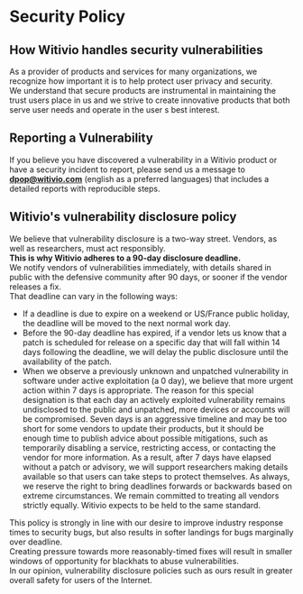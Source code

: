 # Security Policy

## How Witivio handles security vulnerabilities

As a provider of products and services for many organizations, we recognize how important it is to help protect user privacy and security.  
We understand that secure products are instrumental in maintaining the trust users place in us and we strive to create innovative products that both serve user needs and operate in the user s best interest.

## Reporting a Vulnerability

If you believe you have discovered a vulnerability in a Witivio product or have a security incident to report, please send us a message to **[dpop@witivio.com](mailto:dpo@witivio.com)** (english as a preferred languages) that includes a detailed reports with reproducible steps.  
  
## Witivio's vulnerability disclosure policy
We believe that vulnerability disclosure is a two-way street. Vendors, as well as researchers, must act responsibly.  
**This is why Witivio adheres to a 90-day disclosure deadline.**  
We notify vendors of vulnerabilities immediately, with details shared in public with the defensive community after 90 days, or sooner if the vendor releases a fix.  
That deadline can vary in the following ways:
- If a deadline is due to expire on a weekend or US/France public holiday, the deadline will be moved to the next normal work day.
- Before the 90-day deadline has expired, if a vendor lets us know that a patch is scheduled for release on a specific day that will fall within 14 days following the deadline, we will delay the public disclosure until the availability of the patch.
- When we observe a previously unknown and unpatched vulnerability in software under active exploitation (a 0 day), we believe that more urgent action within 7 days is appropriate. The reason for this special designation is that each day an actively exploited vulnerability remains undisclosed to the public and unpatched, more devices or accounts will be compromised. Seven days is an aggressive timeline and may be too short for some vendors to update their products, but it should be enough time to publish advice about possible mitigations, such as temporarily disabling a service, restricting access, or contacting the vendor for more information. As a result, after 7 days have elapsed without a patch or advisory, we will support researchers making details available so that users can take steps to protect themselves.
As always, we reserve the right to bring deadlines forwards or backwards based on extreme circumstances. We remain committed to treating all vendors strictly equally. Witivio expects to be held to the same standard.

This policy is strongly in line with our desire to improve industry response times to security bugs, but also results in softer landings for bugs marginally over deadline.  
Creating pressure towards more reasonably-timed fixes will result in smaller windows of opportunity for blackhats to abuse vulnerabilities.  
In our opinion, vulnerability disclosure policies such as ours result in greater overall safety for users of the Internet.

<Classification label="public" />